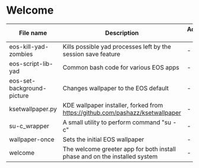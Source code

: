 # Welcome

File name | Description | Additional info
---- | ------- | ------
eos-kill-yad-zombies | Kills possible yad processes left by the session save feature | -
eos-script-lib-yad | Common bash code for various EOS apps | -
eos-set-background-picture | Changes wallpaper to the EOS default | -
ksetwallpaper.py | KDE wallpaper installer, forked from https://github.com/pashazz/ksetwallpaper | -
su-c_wrapper | A small utility to perform command "su -c" | -
wallpaper-once | Sets the initial EOS wallpaper | -
welcome | The welcome greeter app for both install phase and on the installed system | -
